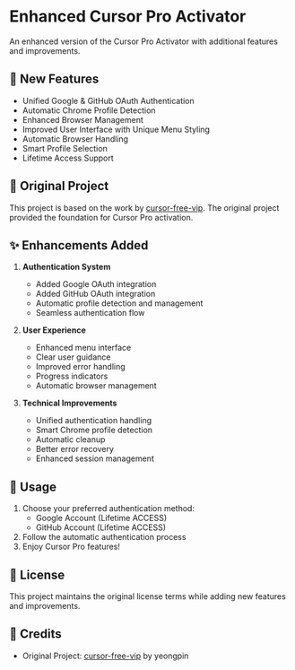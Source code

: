 # Enhanced Cursor Pro Activator

An enhanced version of the Cursor Pro Activator with additional features and improvements.

## 🌟 New Features

- Unified Google & GitHub OAuth Authentication
- Automatic Chrome Profile Detection
- Enhanced Browser Management
- Improved User Interface with Unique Menu Styling
- Automatic Browser Handling
- Smart Profile Selection
- Lifetime Access Support

## 🔄 Original Project

This project is based on the work by [cursor-free-vip](https://github.com/yeongpin/cursor-free-vip). The original project provided the foundation for Cursor Pro activation.

## ✨ Enhancements Added

1. **Authentication System**
   - Added Google OAuth integration
   - Added GitHub OAuth integration
   - Automatic profile detection and management
   - Seamless authentication flow

2. **User Experience**
   - Enhanced menu interface
   - Clear user guidance
   - Improved error handling
   - Progress indicators
   - Automatic browser management

3. **Technical Improvements**
   - Unified authentication handling
   - Smart Chrome profile detection
   - Automatic cleanup
   - Better error recovery
   - Enhanced session management

## 🚀 Usage

1. Choose your preferred authentication method:
   - Google Account (Lifetime ACCESS)
   - GitHub Account (Lifetime ACCESS)
2. Follow the automatic authentication process
3. Enjoy Cursor Pro features!

## 📝 License

This project maintains the original license terms while adding new features and improvements.

## 🙏 Credits

- Original Project: [cursor-free-vip](https://github.com/yeongpin/cursor-free-vip) by yeongpin
  

